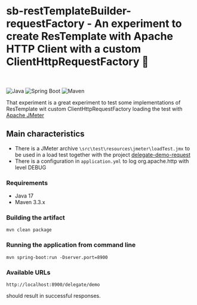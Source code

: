 # sb-restTemplateBuilder-requestFactory - An experiment to create ResTemplate with Apache HTTP Client with a custom ClientHttpRequestFactory :rocket:

<br /><br />
![Java](https://img.shields.io/badge/Java-17-green?style=plastic&logo=java)
![Spring Boot](https://img.shields.io/badge/SpringBoot-2.7.4-green?style=plastic&logo=spring)
![Maven](https://img.shields.io/badge/Maven-green?style=plastic)

That experiment is a great experiment to test some implementations of ResTemplate wit custom ClientHttpRequestFactory
loading the test with [Apache JMeter](https://jmeter.apache.org/)
<br />

## Main characteristics

- There is a JMeter archive `\src\test\resources\jmeter\loadTest.jmx` to be used in a load test together with the
  project [delegate-demo-request](https://github.com/trferreira-BR/delegate-demo-request)
- There is a configuration in `application.yml` to log org.apache.http with level DEBUG

### Requirements ###

* Java 17
* Maven 3.3.x

### Building the artifact ###

```
mvn clean package
```

### Running the application from command line ###

```
mvn spring-boot:run -Dserver.port=8900
```

### Available URLs

```
http://localhost:8900/delegate/demo
```

should result in successful responses.
